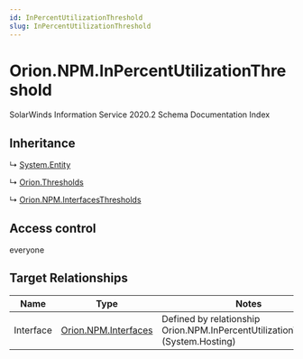 ```yaml
---
id: InPercentUtilizationThreshold
slug: InPercentUtilizationThreshold
---
```


# Orion.NPM.InPercentUtilizationThreshold

SolarWinds Information Service 2020.2 Schema Documentation Index

## Inheritance

↳ [System.Entity](./../System/Entity)

↳ [Orion.Thresholds](./../Orion/Thresholds)

↳ [Orion.NPM.InterfacesThresholds](./../Orion.NPM/InterfacesThresholds)

## Access control

everyone

## Target Relationships

| Name | Type | Notes |
| ------ | ------ | ------ |
| Interface | [Orion.NPM.Interfaces](./../Orion.NPM/Interfaces) | Defined by relationship Orion.NPM.InPercentUtilizationThreshold (System.Hosting) |

